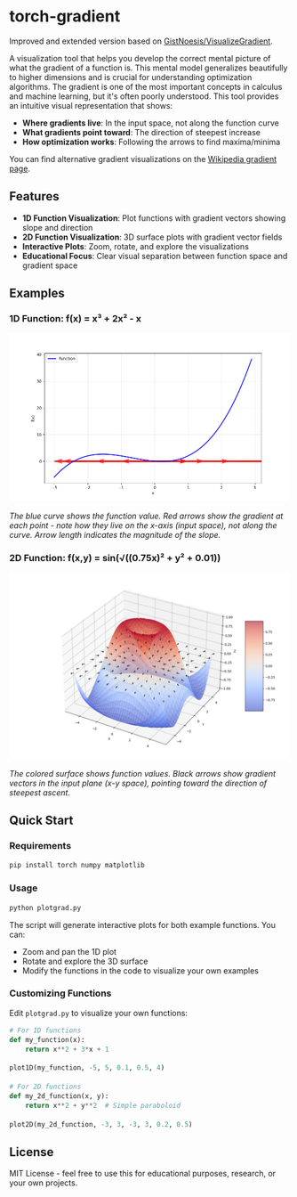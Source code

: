 # torch-gradient

Improved and extended version based on [GistNoesis/VisualizeGradient](https://github.com/GistNoesis/VisualizeGradient).

A visualization tool that helps you develop the correct mental picture of what the gradient of a function is. This mental model generalizes beautifully to higher dimensions and is crucial for understanding optimization algorithms. The gradient is one of the most important concepts in calculus and machine learning, but it's often poorly understood. This tool provides an intuitive visual representation that shows:

- **Where gradients live**: In the input space, not along the function curve
- **What gradients point toward**: The direction of steepest increase
- **How optimization works**: Following the arrows to find maxima/minima

You can find alternative gradient visualizations on the [Wikipedia gradient page](https://en.wikipedia.org/wiki/Gradient).

## Features

- **1D Function Visualization**: Plot functions with gradient vectors showing slope and direction
- **2D Function Visualization**: 3D surface plots with gradient vector fields
- **Interactive Plots**: Zoom, rotate, and explore the visualizations
- **Educational Focus**: Clear visual separation between function space and gradient space

## Examples

### 1D Function: f(x) = x³ + 2x² - x

![Figure1](/Figure_1.png)

*The blue curve shows the function value. Red arrows show the gradient at each point - note how they live on the x-axis (input space), not along the curve. Arrow length indicates the magnitude of the slope.*

### 2D Function: f(x,y) = sin(√((0.75x)² + y² + 0.01))

![Figure1](/Figure_2.png)

*The colored surface shows function values. Black arrows show gradient vectors in the input plane (x-y space), pointing toward the direction of steepest ascent.*

## Quick Start

### Requirements
```bash
pip install torch numpy matplotlib
```

### Usage
```bash
python plotgrad.py
```

The script will generate interactive plots for both example functions. You can:
- Zoom and pan the 1D plot
- Rotate and explore the 3D surface
- Modify the functions in the code to visualize your own examples

### Customizing Functions

Edit `plotgrad.py` to visualize your own functions:

```python
# For 1D functions
def my_function(x):
    return x**2 + 3*x + 1

plot1D(my_function, -5, 5, 0.1, 0.5, 4)

# For 2D functions  
def my_2d_function(x, y):
    return x**2 + y**2  # Simple paraboloid

plot2D(my_2d_function, -3, 3, -3, 3, 0.2, 0.5)
```

## License

MIT License - feel free to use this for educational purposes, research, or your own projects.
